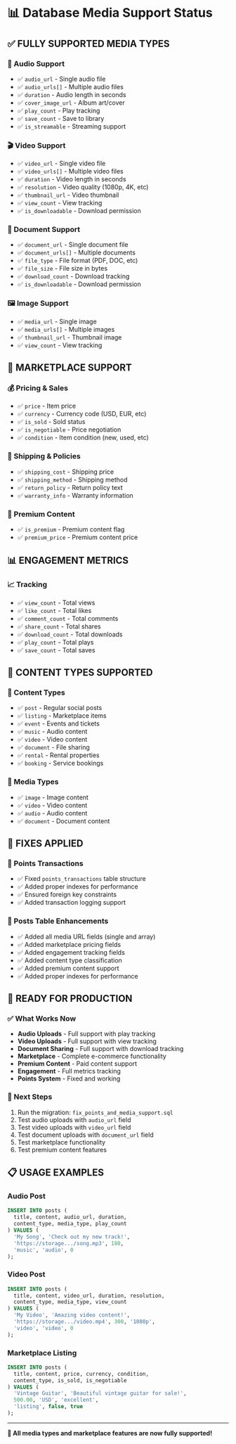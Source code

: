 # 📊 Database Media Support Status

## ✅ **FULLY SUPPORTED MEDIA TYPES**

### **🎵 Audio Support**
- ✅ `audio_url` - Single audio file
- ✅ `audio_urls[]` - Multiple audio files
- ✅ `duration` - Audio length in seconds
- ✅ `cover_image_url` - Album art/cover
- ✅ `play_count` - Play tracking
- ✅ `save_count` - Save to library
- ✅ `is_streamable` - Streaming support

### **🎬 Video Support**
- ✅ `video_url` - Single video file
- ✅ `video_urls[]` - Multiple video files
- ✅ `duration` - Video length in seconds
- ✅ `resolution` - Video quality (1080p, 4K, etc)
- ✅ `thumbnail_url` - Video thumbnail
- ✅ `view_count` - View tracking
- ✅ `is_downloadable` - Download permission

### **📄 Document Support**
- ✅ `document_url` - Single document file
- ✅ `document_urls[]` - Multiple documents
- ✅ `file_type` - File format (PDF, DOC, etc)
- ✅ `file_size` - File size in bytes
- ✅ `download_count` - Download tracking
- ✅ `is_downloadable` - Download permission

### **🖼️ Image Support**
- ✅ `media_url` - Single image
- ✅ `media_urls[]` - Multiple images
- ✅ `thumbnail_url` - Thumbnail image
- ✅ `view_count` - View tracking

## 🛒 **MARKETPLACE SUPPORT**

### **💰 Pricing & Sales**
- ✅ `price` - Item price
- ✅ `currency` - Currency code (USD, EUR, etc)
- ✅ `is_sold` - Sold status
- ✅ `is_negotiable` - Price negotiation
- ✅ `condition` - Item condition (new, used, etc)

### **🚚 Shipping & Policies**
- ✅ `shipping_cost` - Shipping price
- ✅ `shipping_method` - Shipping method
- ✅ `return_policy` - Return policy text
- ✅ `warranty_info` - Warranty information

### **💎 Premium Content**
- ✅ `is_premium` - Premium content flag
- ✅ `premium_price` - Premium content price

## 📊 **ENGAGEMENT METRICS**

### **📈 Tracking**
- ✅ `view_count` - Total views
- ✅ `like_count` - Total likes
- ✅ `comment_count` - Total comments
- ✅ `share_count` - Total shares
- ✅ `download_count` - Total downloads
- ✅ `play_count` - Total plays
- ✅ `save_count` - Total saves

## 🎯 **CONTENT TYPES SUPPORTED**

### **📝 Content Types**
- ✅ `post` - Regular social posts
- ✅ `listing` - Marketplace items
- ✅ `event` - Events and tickets
- ✅ `music` - Audio content
- ✅ `video` - Video content
- ✅ `document` - File sharing
- ✅ `rental` - Rental properties
- ✅ `booking` - Service bookings

### **🎨 Media Types**
- ✅ `image` - Image content
- ✅ `video` - Video content
- ✅ `audio` - Audio content
- ✅ `document` - Document content

## 🔧 **FIXES APPLIED**

### **🎯 Points Transactions**
- ✅ Fixed `points_transactions` table structure
- ✅ Added proper indexes for performance
- ✅ Ensured foreign key constraints
- ✅ Added transaction logging support

### **📱 Posts Table Enhancements**
- ✅ Added all media URL fields (single and array)
- ✅ Added marketplace pricing fields
- ✅ Added engagement tracking fields
- ✅ Added content type classification
- ✅ Added premium content support
- ✅ Added proper indexes for performance

## 🚀 **READY FOR PRODUCTION**

### **✅ What Works Now**
- **Audio Uploads** - Full support with play tracking
- **Video Uploads** - Full support with view tracking
- **Document Sharing** - Full support with download tracking
- **Marketplace** - Complete e-commerce functionality
- **Premium Content** - Paid content support
- **Engagement** - Full metrics tracking
- **Points System** - Fixed and working

### **🎯 Next Steps**
1. Run the migration: `fix_points_and_media_support.sql`
2. Test audio uploads with `audio_url` field
3. Test video uploads with `video_url` field
4. Test document uploads with `document_url` field
5. Test marketplace functionality
6. Test premium content features

## 📋 **USAGE EXAMPLES**

### **Audio Post**
```sql
INSERT INTO posts (
  title, content, audio_url, duration, 
  content_type, media_type, play_count
) VALUES (
  'My Song', 'Check out my new track!', 
  'https://storage.../song.mp3', 180,
  'music', 'audio', 0
);
```

### **Video Post**
```sql
INSERT INTO posts (
  title, content, video_url, duration, resolution,
  content_type, media_type, view_count
) VALUES (
  'My Video', 'Amazing video content!', 
  'https://storage.../video.mp4', 300, '1080p',
  'video', 'video', 0
);
```

### **Marketplace Listing**
```sql
INSERT INTO posts (
  title, content, price, currency, condition,
  content_type, is_sold, is_negotiable
) VALUES (
  'Vintage Guitar', 'Beautiful vintage guitar for sale!', 
  500.00, 'USD', 'excellent',
  'listing', false, true
);
```

---

**🎉 All media types and marketplace features are now fully supported!**
